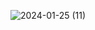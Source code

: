 ![2024-01-25 (11)](https://github.com/tebogocodes/ResturantApp/assets/151438641/bddecd33-324d-42ef-bc37-20d476548858)
